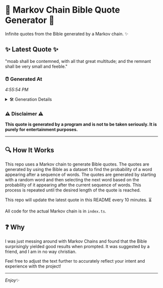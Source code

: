 # 📖 Markov Chain Bible Quote Generator 📖

Infinite quotes from the Bible generated by a Markov chain. ✨

## ✨ Latest Quote ✨
"moab shall be contemned, with all that great multitude; and the remnant shall be very small and feeble."

### ⏰ Generated At
*4:55:54 PM*

<details>
    <summary>🛠️ Generation Details</summary>
    <p>
        <strong>🌱 Seed:</strong> moab<br>
        <strong>🔄 Iterations:</strong> 17<br>
        <strong>📜 Context History:</strong><br>[ moab ]: shall<br>[ moab, shall ]: be<br>[ moab, shall, be ]: contemned,<br>[ moab, shall, be, contemned, ]: with<br>[ moab, shall, be, contemned,, with ]: all<br>[ moab, shall, be, contemned,, with, all ]: that<br>[ shall, be, contemned,, with, all, that ]: great<br>[ be, contemned,, with, all, that, great ]: multitude;<br>[ contemned,, with, all, that, great, multitude; ]: and<br>[ with, all, that, great, multitude;, and ]: the<br>[ all, that, great, multitude;, and, the ]: remnant<br>[ that, great, multitude;, and, the, remnant ]: shall<br>[ great, multitude;, and, the, remnant, shall ]: be<br>[ multitude;, and, the, remnant, shall, be ]: very<br>[ and, the, remnant, shall, be, very ]: small<br>[ the, remnant, shall, be, very, small ]: and<br>[ remnant, shall, be, very, small, and ]: feeble.<br>
    </p>
</details>

### ⚠️ Disclaimer ⚠️
**This quote is generated by a program and is not to be taken seriously. It is purely for entertainment purposes.**

---

## 🔍 How It Works

This repo uses a Markov chain to generate Bible quotes. The quotes are generated by using the Bible as a dataset to find the probability of a word appearing after a sequence of words. The quotes are generated by starting with a random word and then selecting the next word based on the probability of it appearing after the current sequence of words. This process is repeated until the desired length of the quote is reached.

This repo will update the latest quote in this README every 10 minutes. ⏳

All code for the actual Markov chain is in `index.ts`.

## ❓ Why

I was just messing around with Markov Chains and found that the Bible surprisingly yielded good results when prompted. 
It was suggested by a friend, and I am in no way christian.

Feel free to adjust the text further to accurately reflect your intent and experience with the project!

---

*Enjoy*✨
